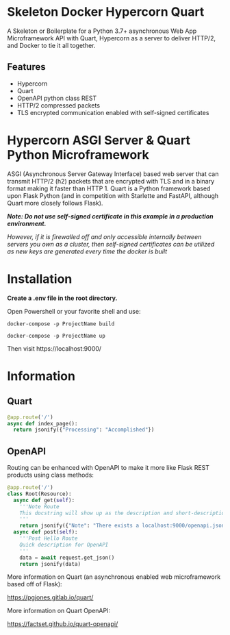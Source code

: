 # Skeleton Docker Hypercorn Quart

A Skeleton or Boilerplate for a Python 3.7+ asynchronous Web App Microframework API with Quart, Hypercorn as a server to deliver HTTP/2, and Docker to tie it all together.

## Features

* Hypercorn
* Quart
* OpenAPI python class REST
* HTTP/2 compressed packets
* TLS encrypted communication enabled with self-signed certificates

# Hypercorn ASGI Server & Quart Python Microframework

ASGI (Asynchronous Server Gateway Interface) based web server that can transmit HTTP/2 (h2) packets that are encrypted with TLS and in a binary format making it faster than HTTP 1. Quart is a Python framework based upon Flask Python (and in competition with Starlette and FastAPI, although Quart more closely follows Flask).

***Note: Do not use self-signed certificate in this example in a production environment.***

*However, if it is firewalled off and only accessible internally between servers you own as a cluster, then self-signed certificates can be utilized as new keys are generated every time the docker is built*

# Installation

**Create a .env file in the root directory.**

Open Powershell or your favorite shell and use:

`docker-compose -p ProjectName build`

`docker-compose -p ProjectName up`

Then visit https://localhost:9000/

# Information

## Quart

```python
@app.route('/')
async def index_page():
  return jsonify({"Processing": "Accomplished"})
```

## OpenAPI

Routing can be enhanced with OpenAPI to make it more like Flask REST products using class methods:

```python
@app.route('/')
class Root(Resource):
  async def get(self):
    '''Note Route
    This docstring will show up as the description and short-description for the openapi docs for this route.
    '''
    return jsonify({"Note": "There exists a localhost:9000/openapi.json that can be helpful here"})
  async def post(self): 
    '''Post Hello Route
    Quick description for OpenAPI
    '''
    data = await request.get_json()
    return jsonify(data)
```

More information on Quart (an asynchronous enabled web microframework based off of Flask):

https://pgjones.gitlab.io/quart/

More information on Quart OpenAPI:

https://factset.github.io/quart-openapi/

